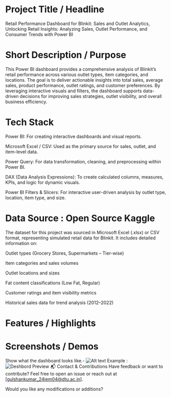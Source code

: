 # Project Title / Headline
Retail Performance Dashboard for Blinkit: Sales and Outlet Analytics, Unlocking Retail Insights: Analyzing Sales, Outlet Performance, and Consumer Trends with Power BI

# Short Description / Purpose
This Power BI dashboard provides a comprehensive analysis of Blinkit’s retail performance across various outlet types, item categories, and locations. The goal is to deliver actionable insights into total sales, average sales, product performance, outlet ratings, and customer preferences. By leveraging interactive visuals and filters, the dashboard supports data-driven decisions for improving sales strategies, outlet visibility, and overall business efficiency.

# Tech Stack
Power BI: For creating interactive dashboards and visual reports.

Microsoft Excel / CSV: Used as the primary source for sales, outlet, and item-level data.

Power Query: For data transformation, cleaning, and preprocessing within Power BI.

DAX (Data Analysis Expressions): To create calculated columns, measures, KPIs, and logic for dynamic visuals.

Power BI Filters & Slicers: For interactive user-driven analysis by outlet type, location, item type, and size.

# Data Source : Open Source Kaggle 
The dataset for this project was sourced in Microsoft Excel (.xlsx) or CSV format, representing simulated retail data for Blinkit. It includes detailed information on:

Outlet types (Grocery Stores, Supermarkets – Tier-wise)

Item categories and sales volumes

Outlet locations and sizes

Fat content classifications (Low Fat, Regular)

Customer ratings and item visibility metrics

Historical sales data for trend analysis (2012–2022)

# Features / Highlights




# Screenshots / Demos
Show what the dashboard looks like.- ![Alt text](https://github.com/Gulshan7549/blintkit-Power-BI-Project/commit/bd1282f2203dc8b0ee611ae3973f770dca4e981f)
Example : ![Deshbord Preview](https://github.com/Gulshan7549/blintkit-Power-BI-Project/commit/bd1282f2203dc8b0ee611ae3973f770dca4e981f)
📬 Contact & Contributions
Have feedback or want to contribute? Feel free to open an issue or reach out at [gulshankumar_24iem04@dtu.ac.in].

Would you like any modifications or additions? 

